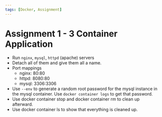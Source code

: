 ```yaml
---
tags: [Docker, Assignment]
---
```


# Assignment 1 - 3 Container Application

- Run `nginx`, `mysql`, `httpd` (apache) servers
- Detach all of them and give them all a name.
- Port mappings
    - nginx: 80:80
    - httpd: 8080:80
    - mysql: 3306:3306
- Use `--env` to generate a random root password for the mysql instance in the
  mysql container. Use `docker container logs` to get that password.
- Use docker container stop and docker container rm to clean up afterward.
- Use docker container ls to show that everything is cleaned up.
